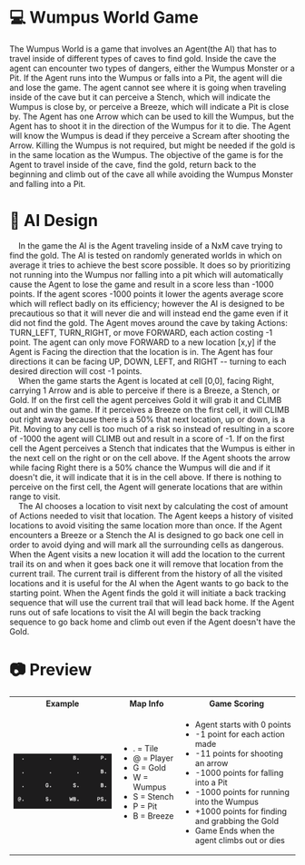 # :computer: Wumpus World Game
The Wumpus World is a game that involves an Agent(the AI) that has to travel inside of different types of caves to find gold. Inside the cave the agent can encounter two types of
dangers, either the Wumpus Monster or a Pit. If the Agent runs into the Wumpus or falls into a Pit, the agent will die and lose the game. The agent cannot see 
where it is going when traveling inside of the cave but it can perceive a Stench, which will indicate the Wumpus is close by, or perceive a Breeze, which will indicate
a Pit is close by. The Agent has one Arrow which can be used to kill the Wumpus, but the Agent has to shoot it in the direction of the Wumpus for it to die.
The Agent will know the Wumpus is dead if they perceive a Scream after shooting the Arrow. Killing the Wumpus is not required, but might be needed if the gold is
in the same location as the Wumpus. The objective of the game is for the Agent to travel inside of the cave, find the gold, return back to the beginning and climb
out of the cave all while avoiding the Wumpus Monster and falling into a Pit.

# :pencil: AI Design
&nbsp;&nbsp;&nbsp;&nbsp;In the game the AI is the Agent traveling inside of a NxM cave trying to find the gold. The AI is tested on randomly generated worlds in which on average it 
tries to achieve the best score possible. It does so by prioritizing not running into the Wumpus nor falling into a pit which will automatically cause
the Agent to lose the game and result in a score less than -1000 points. If the agent scores -1000 points it lower the agents average score which will reflect
badly on its efficiency; however the AI is designed to be precautious so that it will never die and will instead end the game even if it did not find the gold. 
The Agent moves around the cave by taking Actions: TURN_LEFT, TURN_RIGHT, or move FORWARD, each action costing -1 point. The agent can only move FORWARD to a 
new location [x,y] if the Agent is Facing the direction that the location is in. The Agent has four directions it can be facing UP, DOWN, LEFT, and RIGHT -- 
turning to each desired direction will cost -1 points. <br>
&nbsp;&nbsp;&nbsp;&nbsp;When the game starts the Agent is located at cell [0,0], facing Right, carrying 1 Arrow and is able to perceive
if there is a Breeze, a Stench, or Gold. If on the first cell the agent perceives Gold it will grab it and CLIMB out and win the game. If it perceives a Breeze on 
the first cell, it will CLIMB out right away because there is a 50% that next location, up or down, is a Pit. Moving to any cell is too much of a risk so instead 
of resulting in a score of -1000 the agent will CLIMB out and result in a score of -1. If on the first cell the Agent perceives a Stench that indicates that the 
Wumpus is
either in the next cell on the right or on the cell above. If the Agent shoots the arrow while facing Right there is a 50% chance the Wumpus will die and if it 
doesn't die, it will indicate that it is in the cell above. If there is nothing to perceive on the first cell, the Agent will generate locations that
are within range to visit.<br>
&nbsp;&nbsp;&nbsp;&nbsp;The AI chooses a location to visit next by calculating the cost of amount of Actions needed to visit that location. The Agent keeps 
a history of visited locations to avoid visiting the same location more than once. If the Agent encounters a Breeze or a Stench the AI is designed to go back one 
cell in order to avoid dying and will mark all the surrounding cells as dangerous. When the Agent visits a new location it will add the location to the current
trail its on and when it goes back one it will remove that location from the current trail. The current trail is different from the history of all the 
visited locations and it is useful for the AI when the Agent wants to go back to the starting point. When the Agent finds the gold it will initiate a back tracking 
sequence that will use the current trail that will lead back home. If the Agent runs out of safe locations to visit the AI will begin the back tracking sequence
to go back home and climb out even if the Agent doesn't have the Gold.
</div>


# :camera: Preview
<table>
  <tbody>
    <tr>
      <th align="center">Example</th>
      <th align="center">Map Info</th>
      <th align="center">Game Scoring</th>
    </tr>
    <tr>
      <td><img src="images/animation-2.gif" alt="Italian Trulli"></td>
      <td>
        <ul>
          <li>.   = Tile</li>
          <li>@ = Player</li>
          <li>G = Gold</li>
          <li>W = Wumpus</li>
          <li>S = Stench</li>
          <li>P = Pit</li>
          <li>B = Breeze</li>
        </ul>
      </td>
      <td>
        <ul>
          <li> Agent starts with 0 points </li>
          <li> -1 point for each action made </li>
          <li> -11 points for shooting an arrow </li>
          <li>-1000 points for falling into a Pit </li>
          <li>-1000 points for running into the Wumpus </li>
          <li>+1000 points for finding and grabbing the Gold</li>
          <li>Game Ends when the agent climbs out or dies</li>
        </ul>
      </td>
    </tr>
  </tbody>
</table>
